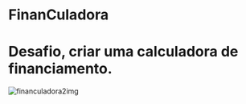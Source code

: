 # FinanCuladora
# Desafio,  criar uma calculadora de financiamento.

![financuladora2img](https://user-images.githubusercontent.com/83802470/119157899-05965e00-ba2c-11eb-9485-6b207e108bac.jpg)

